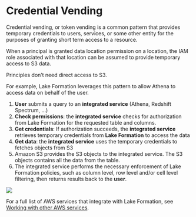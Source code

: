 # Credential Vending

Credential vending, or token vending is a common pattern that provides temporary credentials to users, services, or some other entity for the purposes of granting short term access to a resource.

When a principal is granted data location permission on a location, the IAM role associated with that location can be assumed to provide temporary access to S3 data.

Principles don’t need direct access to S3.

For example, Lake Formation leverages this pattern to allow Athena to access data on behalf of the user. 

1. **User** submits a query to an **integrated service** (Athena, Redshift Spectrum, ...)
2. **Check permissions**: the **integrated service** checks for authorization from Lake Formation for the requested table and columns.
3. **Get credentials**: If authorization succeeds, the **integrated service** retrieves temporary credentials from **Lake Formation** to access the data
4. **Get data**: the **integrated service** uses the temporary credentials to fetches objects from S3
5. Amazon S3 provides the S3 objects to the integrated service. The S3 objects contains all the data from the table.
6. The integrated service performs the necessary enforcement of Lake Formation policies, such as column level, row level and/or cell level filtering, then returns results back to the **user**.

![](https://docs.aws.amazon.com/images/lake-formation/latest/dg/images/storage-permissions-workflow.png)

For a full list of AWS services that integrate with Lake Formation, see [Working with other AWS services](https://docs.aws.amazon.com/lake-formation/latest/dg/working-with-services.html).